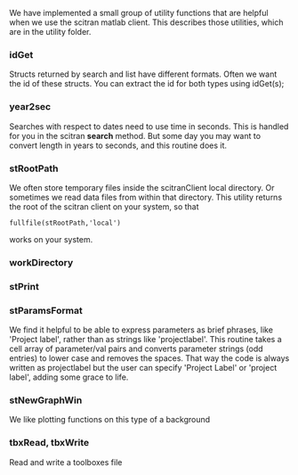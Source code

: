We have implemented a small group of utility functions that are helpful when we use the scitran matlab client.  This describes those utilities, which are in the utility folder.

### idGet
Structs returned by search and list have different formats.  Often we want the id of these structs.  You can extract the id for both types using idGet(s);

### year2sec
Searches with respect to dates need to use time in seconds.  This is handled for you in the scitran **search** method. But some day you may want to convert length in years to seconds, and this routine does it.

### stRootPath
We often store temporary files inside the scitranClient local directory.  Or sometimes we read data files from within that directory.  This utility returns the root of the scitran client on your system, so that 

    fullfile(stRootPath,'local')

works on your system.

### workDirectory

### stPrint

### stParamsFormat
We find it helpful to be able to express parameters as brief phrases, like 'Project label', rather than as strings like 'projectlabel'.  This routine takes a cell array of parameter/val pairs and converts parameter strings (odd entries) to lower case and removes the spaces.  That way the code is always written as projectlabel but the user can specify 'Project Label' or 'project label', adding some grace to life.

### stNewGraphWin
We like plotting functions on this type of a background

### tbxRead, tbxWrite
Read and write a toolboxes file


